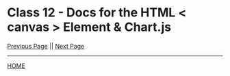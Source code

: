 # Class 12 - Docs for the HTML < canvas > Element & Chart.js

[Previous Page](https://tomgtaylor.github.io/reading-notes2/class-11)    ||    [Next Page](https://tomgtaylor.github.io/reading-notes2/class-13) <br>

---
[HOME](https://tomgtaylor.github.io/reading-notes2) <br>
